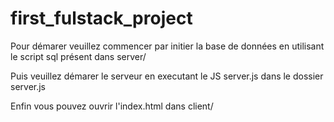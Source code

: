 # first_fulstack_project
Pour démarer veuillez commencer par initier la base de données en utilisant le script sql présent dans server/

Puis veuillez démarer le serveur en executant le JS server.js dans le dossier server.js

Enfin vous pouvez ouvrir l'index.html dans client/